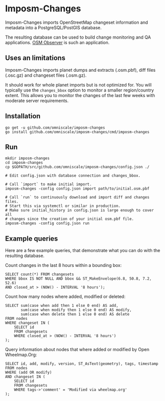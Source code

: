 Imposm-Changes
==============

Imposm-Changes imports OpenStreetMap changeset information and metadata into a PostgreSQL/PostGIS database.

The resulting database can be used to build change monitoring and QA
applications. [OSM Observer](https://github.com/omniscale/osm-observer) is such
an application.

Uses an limitations
-------------------

Imposm-Changes imports planet dumps and extracts (.osm.pbf), diff files (.osc.gz) and changeset files (.osm.gz).

It should work for whole planet imports but is not optimized for. You will
typically use the ``changes_bbox`` option to monitor a smaller region/country
extent. This allows you to monitor the changes of the last few weeks with
moderate server requirements.


Installation
------------

    go get -u github.com/omniscale/imposm-changes
    go install github.com/omniscale/imposm-changes/cmd/imposm-changes

Run
---

    mkdir imposm-changes
    cd imposm-changes
    cp $GOPATH/src/github.com/omniscale/imposm-changes/config.json ./

    # Edit config.json with database connection and changes_bbox.

    # Call `import` to make initial import.
    imposm-changes -config config.json import path/to/initial.osm.pbf

    # Call `run` to continuously download and import diff and changes files. 
    # Start this via systemctl or similar in production.
    # Make sure initial_history in config.json is large enough to cover all
    # changes since the creation of your initial osm.pbf file.
    imposm-changes -config config.json run


Example queries
---------------

Here are a few example queries, that demonstrate what you can do with the resulting database.

Count changes in the last 8 hours within a bounding box:

    SELECT count(*) FROM changesets
    WHERE bbox IS NOT NULL AND bbox && ST_MakeEnvelope(6.8, 50.8, 7.2, 52.6)
    AND closed_at > (NOW() - INTERVAL '8 hours');


Count how many nodes where added, modified or deleted:

    SELECT sum(case when add then 1 else 0 end) AS add,
           sum(case when modify then 1 else 0 end) AS modify,
           sum(case when delete then 1 else 0 end) AS delete
    FROM nodes
    WHERE changeset IN (
        SELECT id
        FROM changesets
        WHERE closed_at > (NOW() - INTERVAL '8 hours')
    );


Query information about nodes that where added or modified by Open Wheelmap.Org:

    SELECT id, add, modify, version, ST_AsText(geometry), tags, timestamp
    FROM nodes
    WHERE (add OR modify)
    AND changeset IN (
        SELECT id
        FROM changesets
        WHERE tags->'comment' = 'Modified via wheelmap.org'
    );


